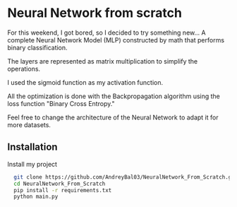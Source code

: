 
# Neural Network from scratch

For this weekend, I got bored, so I decided to try something new... A complete Neural Network Model (MLP) constructed by math that performs binary classification.

The layers are represented as matrix multiplication to simplify the operations.

I used the sigmoid function as my activation function.

All the optimization is done with the Backpropagation algorithm using the loss function "Binary Cross Entropy."

Feel free to change the architecture of the Neural Network to adapt it for more datasets.
## Installation

Install my project

```bash
  git clone https://github.com/AndreyBal03/NeuralNetwork_From_Scratch.git
  cd NeuralNetwork_From_Scratch
  pip install -r requirements.txt
  python main.py
```
    